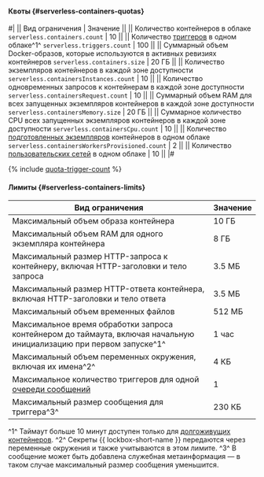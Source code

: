 #### Квоты {#serverless-containers-quotas}

#|
|| Вид ограничения | Значение ||
|| Количество контейнеров в облаке 
`serverless.containers.count` | 10 ||
|| Количество [триггеров](../../serverless-containers/concepts/trigger/) в одном облаке^1^ 
`serverless.triggers.count` | 100 ||
|| Суммарный объем Docker-образов, которые используются в активных ревизиях контейнеров 
`serverless.containers.size` | 20 ГБ ||
|| Количество экземпляров контейнеров в каждой зоне доступности 
`serverless.containersInstances.count` | 10 ||
|| Количество одновременных запросов к контейнерам в каждой зоне доступности 
`serverless.containersRequest.count` | 10 ||
|| Суммарный объем RAM для всех запущенных экземпляров контейнеров в каждой зоне доступности 
`serverless.containersMemory.size` | 20 ГБ ||
|| Суммарное количество CPU всех запущенных экземпляров контейнеров в каждой зоне доступности 
`serverless.containersCpu.count` | 10 ||
|| Количество [подготовленных экземпляров](../../serverless-containers/concepts/container.md#provisioned-instances) контейнеров в одном облаке 
`serverless.containersWorkersProvisioned.count` | 2 ||
|| Количество [пользовательских сетей](../../serverless-containers/concepts/networking.md#user-network) в одном облаке | 10 ||
|#

{% include [quota-trigger-count](../quota-trigger-count.md) %}

#### Лимиты {#serverless-containers-limits}

Вид ограничения | Значение
----- | -----
Максимальный объем образа контейнера | 10 ГБ
Максимальный объем RAM для одного экземпляра контейнера | 8 ГБ
Максимальный размер HTTP-запроса к контейнеру, включая HTTP-заголовки и тело запроса | 3.5 МБ
Максимальный размер HTTP-ответа контейнера, включая HTTP-заголовки и тело ответа | 3.5 МБ
Максимальный объем временных файлов | 512 МБ
Максимальное время обработки запроса контейнером до таймаута, включая начальную инициализацию при первом запуске^1^ | 1 час
Максимальный объем переменных окружения, включая их имена^2^ | 4 КБ
Максимальное количество триггеров для одной [очереди сообщений](../../message-queue/concepts/queue.md) | 1
Максимальный размер сообщения для триггера^3^ | 230 КБ

^1^ Таймаут больше 10 минут доступен только для [долгоживущих контейнеров](../../serverless-containers/concepts/long-lived-containers.md).
^2^ Секреты {{ lockbox-short-name }} передаются через переменные окружения и также учитываются в этом лимите.
^3^ В сообщение может быть добавлена служебная метаинформация — в таком случае максимальный размер сообщения уменьшится.